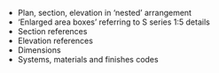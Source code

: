 - Plan, section, elevation in ‘nested’ arrangement
- ‘Enlarged area boxes’ referring to S series <span class="highlight-red">1:5</span> details
- Section references
- Elevation references
- Dimensions
- Systems, materials and finishes codes